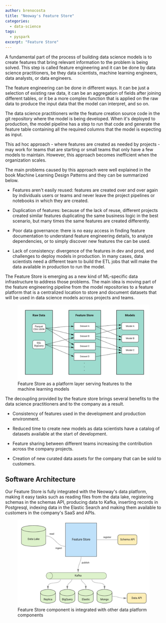 ```yaml
---
author: brenocosta
title: "Neoway's Feature Store"
categories:
  - data-science
tags:
  - pyspark
excerpt: "Feature Store"
---
```


A fundamental part of the process of building data science models is to create features that bring relevant information to the problem is being solved. This step is called feature engineering and it can be done by data science practitioners, be they data scientists, machine learning engineers, data analysts, or data engineers.

The feature engineering can be done in different ways. It can be just a selection of existing raw data, it can be an aggregation of fields after joining different tables, or it be a more complex function that is applied on the raw data to produce the input data that the model can interpret, and so on.

The data science practitioners write the feature creation source code in the git repository where the model is being developed. When it's deployed to production, the model pipeline has a step to run that code and generate the feature table containing all the required columns that the model is expecting as input.

This ad hoc approach - where features are created as needed by projects - may work for teams that are starting or small teams that only have a few models to maintain. However, this approach becomes inefficient when the organization scales.

The main problems caused by this approach were well explained in the book Machine Learning Design Patterns and they can be summarized below.

* Features aren't easily reused: features are created over and over again by individuals users or teams and never leave the project pipelines or notebooks in which they are created.

* Duplication of features: because of the lack of reuse, different projects created similar features duplicating the same business logic in the best scenario, but many times the same features are created differently.

* Poor data governance: there is no easy access in finding feature documentation to understand feature engineering details, to analyze dependencies, or to simply discover new features the can be used.

* Lack of consistency: divergence of the features in dev and prod, and challenges to deploy models in production. In many cases, data scientists need a different team to build the ETL jobs that will make the data available in production to run the model.

The Feature Store is emerging as a new kind of ML-specific data infrastructure to address those problems. The main idea is moving part of the feature engineering pipeline from the model repositories to a feature platform that is a centralized location to store and document datasets that will be used in data science models across projects and teams.

<figure class="align-center">
  <img src="/images/posts/neoways-feature-store/introduction_feature_store.jpg" alt="">
  <figcaption>Feature Store as a platform layer serving features to the machine learning models</figcaption>
</figure>

The decoupling provided by the feature store brings several benefits to the data science practitioners and to the company as a result.

* Consistency of features used in the development and production environment.

* Reduced time to create new models as data scientists have a catalog of datasets available at the start of development.

* Feature sharing between different teams increasing the contribution across the company projects.

* Creation of new curated data assets for the company that can be sold to customers.

## Software Architecture

Our Feature Store is fully integrated with the Neoway's data platform, making it easy tasks such as reading files from the data lake, registering schemas in the schemas API, producing data to Kafka, inserting records in Postgresql, indexing data in the Elastic Search and making them available to customers in the company's SaaS and APIs.

<figure class="align-center">
  <img src="/images/posts/neoways-feature-store/feature_store_architecture_simplified.jpg" alt="">
  <figcaption>Feature Store component is integrated with other data platform components</figcaption>
</figure>
